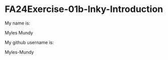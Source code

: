 # FA24Exercise-01b-Inky-Introduction

My name is: 

 Myles Mundy

My github username is:

 Myles-Mundy
